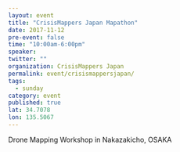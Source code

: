```yaml
---
layout: event 
title: "CrisisMappers Japan Mapathon"
date: 2017-11-12
pre-event: false
time: "10:00am-6:00pm"
speaker:
twitter: ""
organization: CrisisMappers Japan
permalink: event/crisismappersjapan/
tags:
  - sunday 
category: event
published: true
lat: 34.7078
lon: 135.5067
---
```


Drone Mapping Workshop in Nakazakicho, OSAKA
